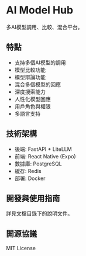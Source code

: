 # AI Model Hub

多AI模型調用、比較、混合平台。

## 特點

- 支持多個AI模型的調用
- 模型比較功能
- 模型辯論功能
- 混合多個模型的回應
- 深度搜索能力
- 人性化模型回應
- 用戶角色與權限
- 多語言支持

## 技術架構

- 後端: FastAPI + LiteLLM
- 前端: React Native (Expo)
- 數據庫: PostgreSQL
- 緩存: Redis
- 部署: Docker

## 開發與使用指南

詳見文檔目錄下的說明文件。

## 開源協議

MIT License 